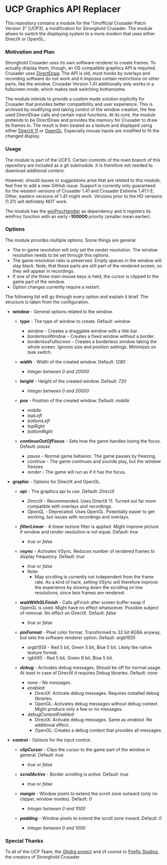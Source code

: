 # UCP Graphics API Replacer

This repository contains a module for the "Unofficial Crusader Patch Version 3" (UCP3), a modification for Stronghold Crusader.
The module allows to switch the displaying system to a more modern that uses either DirectX or OpenGL.

### Motivation and Plan

Stronghold Crusader uses its own software renderer to create frames.
To actually display them, though, an OS compatible graphics API is required.
Crusader uses [DirectDraw](https://en.wikipedia.org/wiki/DirectDraw).
The API is old, most hooks by overlays and recording software do not work and it imposes certain restrictions on other parts, like the window.
Crusader Version 1.41 additionally only works in a fullscreen mode, which makes task switching bothersome.

The module intends to provide a custom made solution explicitly for Crusader that provides better compatibility and user experience.
This is archived by modifying and taking control of the window creation, the few used DirectDraw calls and certain input functions.
At its core, the module pretends to be DirectDraw and provides the memory for Crusader to draw its frames in.
The result is then treated as a texture and displayed using either [DirectX 11](https://en.wikipedia.org/wiki/DirectX) or [OpenGL](https://www.opengl.org/).
Especially mouse inputs are modified to fit the changed display.

### Usage

The module is part of the UCP3. Certain commits of the main branch of this repository are included as a git submodule.
It is therefore not needed to download additional content.

However, should issues or suggestions arise that are related to this module, feel free to add a new GitHub issue.
Support is currently only guaranteed for the western versions of Crusader 1.41 and Crusader Extreme 1.41.1-E.
Other, eastern versions of 1.41 might work. Versions prior to the HD versions (1.3?) will definitely NOT work.

The module has the [winProcHandler](https://github.com/TheRedDaemon/ucp_winProcHandler) as dependency and it registers its winProc function with an early **-100000** priority (smaller mean earlier).

### Options

The module provides multiple options. Some things are general:
* The in-game resolution will only set the render resolution. The window resolution needs to be set through this options.
* The game resolution ratio is preserved. Empty spaces in the window will stay black. Note, that these parts are still part of the rendered screen, so they will appear in recordings.
* If one of the three main mouse keys is held, the cursor is clipped to the game part of the window.
* Option changes currently require a restart.

The following list will go through every option and explain it brief. The structure is taken from the configuration.

* **window** - General options related to the window.

  * ***type*** - The type of window to create. Default: *window*
    * *window* - Creates a draggable window with a title bar.
    * *borderlessWindow* - Creates a fixed window without a border.
    * *borderlessFullscreen* - Creates a borderless window taking the whole screen. Ignores size and position settings. Minimizes on task switch.

  * ***width*** - Width of the created window. Default: *1280*
    * *Integer between 0 and 20000*

  * ***height*** - Height of the created window. Default: *720*
    * *Integer between 0 and 20000*

  * ***pos*** - Position of the created window. Default: *middle*
    * *middle*
    * *topLeft*
    * *bottomLeft*
    * *topRight*
    * *bottomRight*

  * ***continueOutOfFocus*** - Sets how the game handles losing the focus. Default: *pause*
    * *pause* - Normal game behavior. The game pauses by freezing.
    * *continue* - The game continues and sounds play, but the window freezes.
    * *render* - The game will run as if it has the focus.


* **graphic** - Options for DirectX and OpenGL.

  * ***api*** - The graphics api to use. Default: *DirectX*
    * *DirectX* - Recommended. Uses DirectX 11. Turned out far more compatible with overlays and recordings.
    * *OpenGL* - Deprecated. Uses OpenGL. Potentially easier to get working, but issues with recordings and overlays.

  * ***filterLinear*** - A linear texture filter is applied. Might improve picture if window and render resolution is not equal. Default: *true*
    * *true* or *false*

  * ***vsync*** - Activates VSync. Reduces number of rendered frames to display frequency. Default: *true*
    * *true* or *false*
    * Note:
      * Map scrolling is currently not independent from the frame rate.
        As a kind of hack, setting VSync will therefore improve the experience by slowing down the scrolling on low resolutions,
        since less frames are rendered.

  * ***waitWithGLFinish*** - Calls glFinish after screen buffer swap if OpenGL is used. Might have no effect whatsoever. Possible subject of removal. No effect on DirectX. Default: *false*
    * *true* or *false*

  * ***pixFormat*** - Pixel color format. Transformed to 32 bit RGBA anyway, but sets the software renderer option. Default: *argb1555*
    * *argb1555* - Red 5 bit, Green 5 bit, Blue 5 bit. Likely the native texture format.
    * *rgb565* - Red 5 bit, Green 6 bit, Blue 5 bit.

  * ***debug*** - Activates debug messages. Should be off for normal usage. At least in case of DirectX it requires Debug libraries. Default: *none*
    * *none* - No messages.
    * *enabled*:
      * DirectX: Activate debug messages. Requires installed debug libraries.
      * OpenGL: Activates debug messages without debug context. Might produce only a few or no messages.
    * *debugContextEnabled*:
      * DirectX: Activate debug messages. Same as *enabled*. No additional effect.
      * OpenGL: Creates a debug context that provides all messages.


* **control** - Options for the input control.

  * ***clipCursor*** - Clips the cursor to the game part of the window in general. Default: *true*
    * *true* or *false*

  * ***scrollActive*** - Border scrolling is active. Default: *true*
    * *true* or *false*

  * ***margin*** - Window pixels to extend the scroll zone outward (only no clipper, window modes). Default: *0*
    * *Integer between 0 and 1000*

  * ***padding*** - Window pixels to extend the scroll zone inward. Default: *0*
    * *Integer between 0 and 1000*

### Special Thanks

To all of the UCP Team, the [Ghidra project](https://github.com/NationalSecurityAgency/ghidra) and
of course to [Firefly Studios](https://fireflyworlds.com/), the creators of Stronghold Crusader.
